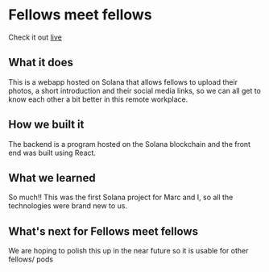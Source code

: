 # Fellows meet fellows

Check it out [live](https://fellows-meet-fellows.vercel.app/)

## What it does
This is a webapp hosted on Solana that allows fellows to upload their photos, a short introduction and their social media links, so we can all get to know each other a bit better in this remote workplace. 

## How we built it
The backend is a program hosted on the Solana blockchain and the front end was built using React. 

## What we learned
So much!! This was the first Solana project for Marc and I, so all the technologies were brand new to us. 

## What's next for Fellows meet fellows
We are hoping to polish this up in the near future so it is usable for other fellows/ pods

